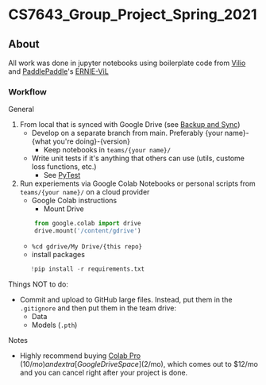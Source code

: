 # CS7643_Group_Project_Spring_2021

## About

All work was done in jupyter notebooks using boilerplate code from [Vilio](https://github.com/Muennighoff/vilio) and [PaddlePaddle](https://www.paddlepaddle.org.cn)'s [ERNIE-ViL](https://github.com/PaddlePaddle/ERNIE/tree/repro/ernie-vil)

### Workflow

General
1) From local that is synced with Google Drive (see [Backup and Sync])
   - Develop on a separate branch from main. Preferably {your name}-{what you're doing}-{version}
      - Keep notebooks in `teams/{your name}/`
   - Write unit tests if it's anything that others can use (utils, custome loss functions, etc.)
      - See [PyTest]
2) Run experiements via Google Colab Notebooks or personal scripts from `teams/{your name}/` on a cloud provider
   - Google Colab instructions
     - Mount Drive
    ```py
        from google.colab import drive
        drive.mount('/content/gdrive')
    ```
    - `%cd gdrive/My Drive/{this repo}`
    - install packages
     ```py
        !pip install -r requirements.txt
    ```

Things NOT to do:
- Commit and upload to GitHub large files. Instead, put them in the `.gitignore` and then put them in the team drive:
  - Data
  - Models (`.pth`)

Notes
- Highly recommend buying [Colab Pro] ($10/mo) and extra [Google Drive Space] ($2/mo), which comes out to $12/mo and you can cancel right after your project is done.

[Backup and Sync]: https://www.google.com/drive/download/
[PyTest]: https://docs.pytest.org/en/6.2.x/getting-started.html
[Colab Pro]:https://colab.research.google.com/signup
[Google Drive Space]: https://one.google.com/about/plans